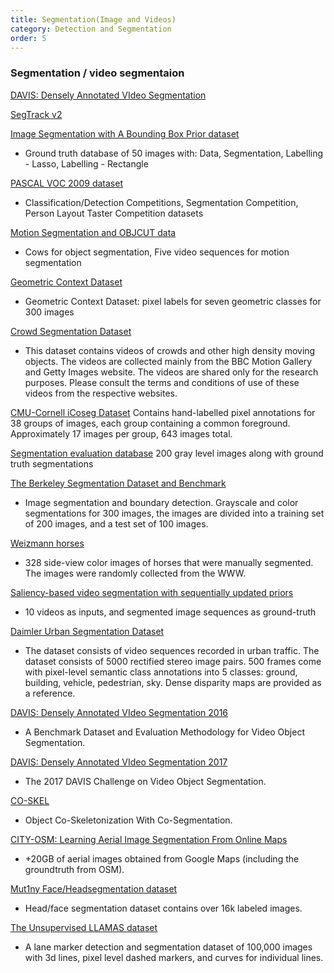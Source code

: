 ```yaml
---
title: Segmentation(Image and Videos)
category: Detection and Segmentation
order: 5
---
```



### Segmentation / video segmentaion 

[DAVIS: Densely Annotated VIdeo Segmentation](https://davischallenge.org/)

[SegTrack v2](https://web.engr.oregonstate.edu/~lif/SegTrack2/dataset.html)


[Image Segmentation with A Bounding Box Prior dataset](https://www.microsoft.com/en-us/research/?from=https%3A%2F%2Fresearch.microsoft.com%2Fen-us%2Fum%2Fcambridge%2Fprojects%2Fvisionimagevideoediting%2Fsegmentation%2Fgrabcut.htm)
- Ground truth database of 50 images with: Data, Segmentation, Labelling - Lasso, Labelling - Rectangle

[PASCAL VOC 2009 dataset](http://pascallin.ecs.soton.ac.uk/challenges/VOC/voc2009/index.html)
- Classification/Detection Competitions, Segmentation Competition, Person Layout Taster Competition datasets

[Motion Segmentation and OBJCUT data](https://www.robots.ox.ac.uk/~vgg/data6.html)
- Cows for object segmentation, Five video sequences for motion segmentation

[Geometric Context Dataset](https://cs.illinois.edu/~dhoiem/projects/data)
- Geometric Context Dataset: pixel labels for seven geometric classes for 300 images

[Crowd Segmentation Dataset](http://server.cs.ucf.edu/~vision/projects/sali/CrowdSegmentation/UCF_CrowdsDataset.zip)
- This dataset contains videos of crowds and other high density moving objects. The videos are collected mainly from the BBC Motion Gallery and Getty Images website. The videos are shared only for the research purposes. Please consult the terms and conditions of use of these videos from the respective websites.

[CMU-Cornell iCoseg Dataset](http://chenlab.ece.cornell.edu/projects/touch-coseg/)
Contains hand-labelled pixel annotations for 38 groups of images, each group containing a common foreground. Approximately 17 images per group, 643 images total.

[Segmentation evaluation database](https://www.wisdom.weizmann.ac.il/~vision/Seg_Evaluation_DB/index.html)
200 gray level images along with ground truth segmentations

[The Berkeley Segmentation Dataset and Benchmark](https://www.wisdom.weizmann.ac.il/~vision/Seg_Evaluation_DB/index.html)
- Image segmentation and boundary detection. Grayscale and color segmentations for 300 images, the images are divided into a training set of 200 images, and a test set of 100 images.

[Weizmann horses](https://www.msri.org/people/members/eranb/)
- 328 side-view color images of horses that were manually segmented. The images were randomly collected from the WWW.

[Saliency-based video segmentation with sequentially updated priors](http://www.kecl.ntt.co.jp/people/kimura.akisato/saliency3.html)
- 10 videos as inputs, and segmented image sequences as ground-truth

[Daimler Urban Segmentation Dataset](http://ww1.6d-vision.com/)
- The dataset consists of video sequences recorded in urban traffic. The dataset consists of 5000 rectified stereo image pairs. 500 frames come with pixel-level semantic class annotations into 5 classes: ground, building, vehicle, pedestrian, sky. Dense disparity maps are provided as a reference.

[DAVIS: Densely Annotated VIdeo Segmentation 2016](https://davischallenge.org/)
- A Benchmark Dataset and Evaluation Methodology for Video Object Segmentation.

[DAVIS: Densely Annotated VIdeo Segmentation 2017](https://davischallenge.org/)
- The 2017 DAVIS Challenge on Video Object Segmentation.

[CO-SKEL](https://drive.google.com/file/d/1cdqnLGpC9ypaOEPag2954BHSQpJgYhBJ/view)
- Object Co-Skeletonization With Co-Segmentation.

[CITY-OSM: Learning Aerial Image Segmentation From Online Maps](https://zenodo.org/record/1154821#.YtwsD9JBx9D)
- +20GB of aerial images obtained from Google Maps (including the groundtruth from OSM).

[Mut1ny Face/Headsegmentation dataset](https://www.mut1ny.com/face-headsegmentation-dataset)
- Head/face segmentation dataset contains over 16k labeled images.

[The Unsupervised LLAMAS dataset](https://unsupervised-llamas.com/llamas/)
- A lane marker detection and segmentation dataset of 100,000 images with 3d lines, pixel level dashed markers, and curves for individual lines.
